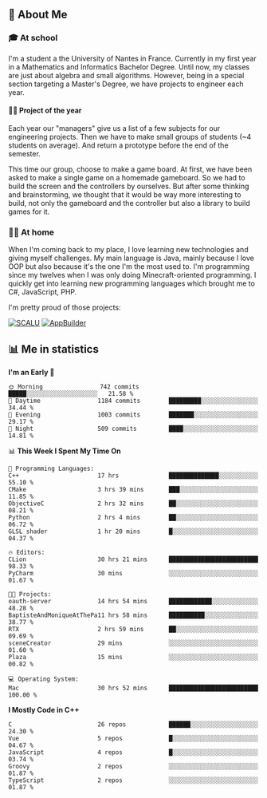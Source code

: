 ## 👀 About Me

### 🎓 At school

I'm a student a the University of Nantes in France. Currently in my first year in a Mathematics and Informatics Bachelor Degree. Until now, my classes are just about algebra and small algorithms. However, being in a special section targeting a Master's Degree, we have projects to engineer each year. 

#### 🔧🔬 Project of the year

Each year our "managers" give us a list of a few subjects for our engineering projects. Then we have to make small groups of students (~4 students on average). And return a prototype before the end of the semester.

This time our group, choose to make a game board. At first, we have been asked to make a single game on a homemade gameboard. So we had to build the screen and the controllers by ourselves. 
But after some thinking and brainstorming, we thought that it would be way more interesting to build, not only the gameboard and the controller but also a library to build games for it.

### 👨‍💻 At home

When I'm coming back to my place, I love learning new technologies and giving myself challenges. My main language is Java, mainly because I love OOP but also because it's the one I'm the most used to. I'm programming since my twelves when I was only doing Minecraft-oriented programming.  I quickly get into learning new programming languages which brought me to C#, JavaScript, PHP. 

I'm pretty proud of those projects:

[![SCALU](https://github-readme-stats.vercel.app/api/pin?username=renardfute&repo=SCALU)](https://github.com/renardfute/scalu)
[![AppBuilder](https://github-readme-stats.vercel.app/api/pin?username=pulsedev2&repo=AppBuilder)](https://github.com/pulsedev2/AppBuilder)

## 📊 Me in statistics
<!--START_SECTION:waka-->
**I'm an Early 🐤** 

```text
🌞 Morning                742 commits         █████░░░░░░░░░░░░░░░░░░░░   21.58 % 
🌆 Daytime                1184 commits        █████████░░░░░░░░░░░░░░░░   34.44 % 
🌃 Evening                1003 commits        ███████░░░░░░░░░░░░░░░░░░   29.17 % 
🌙 Night                  509 commits         ████░░░░░░░░░░░░░░░░░░░░░   14.81 % 
```


📊 **This Week I Spent My Time On** 

```text
💬 Programming Languages: 
C++                      17 hrs              ██████████████░░░░░░░░░░░   55.10 % 
CMake                    3 hrs 39 mins       ███░░░░░░░░░░░░░░░░░░░░░░   11.85 % 
ObjectiveC               2 hrs 32 mins       ██░░░░░░░░░░░░░░░░░░░░░░░   08.21 % 
Python                   2 hrs 4 mins        ██░░░░░░░░░░░░░░░░░░░░░░░   06.72 % 
GLSL shader              1 hr 20 mins        █░░░░░░░░░░░░░░░░░░░░░░░░   04.37 % 

🔥 Editors: 
CLion                    30 hrs 21 mins      █████████████████████████   98.33 % 
PyCharm                  30 mins             ░░░░░░░░░░░░░░░░░░░░░░░░░   01.67 % 

🐱‍💻 Projects: 
oauth-server             14 hrs 54 mins      ████████████░░░░░░░░░░░░░   48.28 % 
BaptisteAndMoniqueAtThePa11 hrs 58 mins      ██████████░░░░░░░░░░░░░░░   38.77 % 
RTX                      2 hrs 59 mins       ██░░░░░░░░░░░░░░░░░░░░░░░   09.69 % 
sceneCreator             29 mins             ░░░░░░░░░░░░░░░░░░░░░░░░░   01.60 % 
Plaza                    15 mins             ░░░░░░░░░░░░░░░░░░░░░░░░░   00.82 % 

💻 Operating System: 
Mac                      30 hrs 52 mins      █████████████████████████   100.00 % 
```

**I Mostly Code in C++** 

```text
C                        26 repos            ██████░░░░░░░░░░░░░░░░░░░   24.30 % 
Vue                      5 repos             █░░░░░░░░░░░░░░░░░░░░░░░░   04.67 % 
JavaScript               4 repos             █░░░░░░░░░░░░░░░░░░░░░░░░   03.74 % 
Groovy                   2 repos             ░░░░░░░░░░░░░░░░░░░░░░░░░   01.87 % 
TypeScript               2 repos             ░░░░░░░░░░░░░░░░░░░░░░░░░   01.87 % 
```




<!--END_SECTION:waka-->
